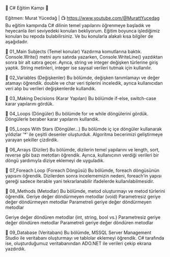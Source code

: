 🏅 C# Eğitim Kampı 🏅

Eğitmen: Murat Yücedağ | 📺 https://www.youtube.com/@MurattYucedag
Bu eğitim kampında C# dilinin temel yapılarını öğrenmeye başladık ve heyecanla ileri seviyedeki konuları bekliyorum. Eğitim boyunca işlediğimiz konuları bu repoda bulabilirsiniz. Ve bu konularla alakalı kısa bilgiler de aşağıdadır.

📜 01_Main Subjects (Temel konular)
Yazdırma komutlarına baktık. Console.Write() metni aynı satırda yazarken, Console.WriteLine() yazdıktan sonra bir alt satıra geçer. Ayrıca, string ve integer değişken türlerine giriş yaptık. String metinleri, integer ise sayısal verileri tutmak için kullanılır.

📜 02_Variables (Değişkenler)
Bu bölümde, değişken tanımlamayı ve değer atamayı öğrendik. double ve char veri tiplerini inceledik, ayrıca kullanıcıdan veri alıp bu verileri değişkenlerde kullandık.

📜 03_Making Decisions (Karar Yapıları)
Bu bölümde if-else, switch-case karar yapılarını gördük.

📜 04_Loops (Döngüler)
Bu bölümde for ve while döngülerini gördük. Döngülerle beraber karar yapılarını kullandık.

📜 05_Loops With Stars (Döngüler...)
Bu bölümde iç içe döngüler kullanarak yıldızlar '*' ile çeşitli desenler oluşturduk.
Algoritma becerimizi geliştirmeye yarayan şekiller çizdirdik.

📜 06_Arrays (Diziler)
Bu bölümde, dizilerin temel yapılarını ve length, sort, reverse gibi bazı metotları öğrendik. Ayrıca, kullanıcının verdiği verileri bir döngü yardımıyla diziye eklemeyi de uyguladık.

📜 07_Foreach Loop (Foreach Döngüsü)
Bu bölümde, foreach döngüsünün yapısını öğrendik. Dizilerden sonra incelememizin nedeni, foreach’in yapısı gereği sadece iterable yani tekrarlanabilir ifadelerde kullanılabilmesidir.

📜 08_Methods (Metodlar)
Bu bölümde, metod oluşturmayı ve metod türlerini öğrendik.
Geriye değer döndürmeyen metodlar (void)
Parametresiz geriye değer döndürmeyen metodlar
Parametreli geriye değer döndürmeyen metodlar

Geriye değer döndüren metodlar (int, string, bool vs.)
Parametresiz geriye değer döndüren metodlar
Parametreli geriye değer döndüren metodlar

📜 09_Database (Veritabanı)
Bu bölümde, MSSQL Server Management Studio ile veritabanı oluşturmayı ve tablolar eklemeyi öğrendik. C# tarafında ise, oluşturduğumuz veritabanından ADO.NET ile verileri çekip ekrana yazdırdık.
